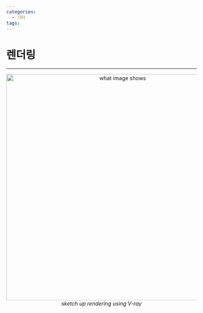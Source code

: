 ```yaml
---
categories:
  - 기타
tags:
---
```

# 렌더링
___


<center><img src="https://github.com/limbsoo/limbsoo.github.io/assets/96706760/d33e8db1-033e-4115-b2b7-214fa2b3489a" alt="what image shows" width="600">
<em>sketch up rendering using V-ray</em></center>
<br>


<br>
